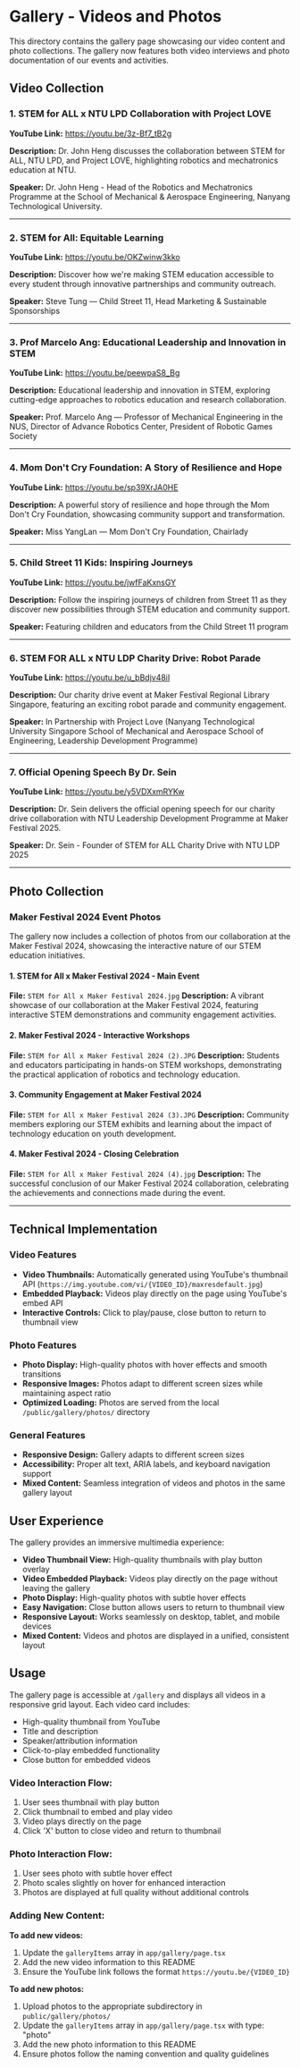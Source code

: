 # Gallery - Videos and Photos

This directory contains the gallery page showcasing our video content and photo collections. The gallery now features both video interviews and photo documentation of our events and activities.

## Video Collection

### 1. STEM for ALL x NTU LPD Collaboration with Project LOVE
**YouTube Link:** https://youtu.be/3z-Bf7_tB2g

**Description:** Dr. John Heng discusses the collaboration between STEM for ALL, NTU LPD, and Project LOVE, highlighting robotics and mechatronics education at NTU.

**Speaker:** Dr. John Heng - Head of the Robotics and Mechatronics Programme at the School of Mechanical & Aerospace Engineering, Nanyang Technological University.

---

### 2. STEM for All: Equitable Learning
**YouTube Link:** https://youtu.be/OKZwinw3kko

**Description:** Discover how we're making STEM education accessible to every student through innovative partnerships and community outreach.

**Speaker:** Steve Tung — Child Street 11, Head Marketing & Sustainable Sponsorships

---

### 3. Prof Marcelo Ang: Educational Leadership and Innovation in STEM
**YouTube Link:** https://youtu.be/peewpaS8_Bg

**Description:** Educational leadership and innovation in STEM, exploring cutting-edge approaches to robotics education and research collaboration.

**Speaker:** Prof. Marcelo Ang — Professor of Mechanical Engineering in the NUS, Director of Advance Robotics Center, President of Robotic Games Society

---

### 4. Mom Don't Cry Foundation: A Story of Resilience and Hope
**YouTube Link:** https://youtu.be/sp39XrJA0HE

**Description:** A powerful story of resilience and hope through the Mom Don't Cry Foundation, showcasing community support and transformation.

**Speaker:** Miss YangLan — Mom Don't Cry Foundation, Chairlady

---

### 5. Child Street 11 Kids: Inspiring Journeys
**YouTube Link:** https://youtu.be/jwfFaKxnsGY

**Description:** Follow the inspiring journeys of children from Street 11 as they discover new possibilities through STEM education and community support.

**Speaker:** Featuring children and educators from the Child Street 11 program

---

### 6. STEM FOR ALL x NTU LDP Charity Drive: Robot Parade
**YouTube Link:** https://youtu.be/u_bBdjv48iI

**Description:** Our charity drive event at Maker Festival Regional Library Singapore, featuring an exciting robot parade and community engagement.

**Speaker:** In Partnership with Project Love (Nanyang Technological University Singapore School of Mechanical and Aerospace School of Engineering, Leadership Development Programme)

---

### 7. Official Opening Speech By Dr. Sein
**YouTube Link:** https://youtu.be/y5VDXxmRYKw

**Description:** Dr. Sein delivers the official opening speech for our charity drive collaboration with NTU Leadership Development Programme at Maker Festival 2025.

**Speaker:** Dr. Sein - Founder of STEM for ALL Charity Drive with NTU LDP 2025

---

## Photo Collection

### Maker Festival 2024 Event Photos

The gallery now includes a collection of photos from our collaboration at the Maker Festival 2024, showcasing the interactive nature of our STEM education initiatives.

#### 1. STEM for All x Maker Festival 2024 - Main Event
**File:** `STEM for All x Maker Festival 2024.jpg`
**Description:** A vibrant showcase of our collaboration at the Maker Festival 2024, featuring interactive STEM demonstrations and community engagement activities.

#### 2. Maker Festival 2024 - Interactive Workshops
**File:** `STEM for All x Maker Festival 2024 (2).JPG`
**Description:** Students and educators participating in hands-on STEM workshops, demonstrating the practical application of robotics and technology education.

#### 3. Community Engagement at Maker Festival 2024
**File:** `STEM for All x Maker Festival 2024 (3).JPG`
**Description:** Community members exploring our STEM exhibits and learning about the impact of technology education on youth development.

#### 4. Maker Festival 2024 - Closing Celebration
**File:** `STEM for All x Maker Festival 2024 (4).jpg`
**Description:** The successful conclusion of our Maker Festival 2024 collaboration, celebrating the achievements and connections made during the event.

---

## Technical Implementation

### Video Features
- **Video Thumbnails:** Automatically generated using YouTube's thumbnail API (`https://img.youtube.com/vi/{VIDEO_ID}/maxresdefault.jpg`)
- **Embedded Playback:** Videos play directly on the page using YouTube's embed API
- **Interactive Controls:** Click to play/pause, close button to return to thumbnail view

### Photo Features
- **Photo Display:** High-quality photos with hover effects and smooth transitions
- **Responsive Images:** Photos adapt to different screen sizes while maintaining aspect ratio
- **Optimized Loading:** Photos are served from the local `/public/gallery/photos/` directory

### General Features
- **Responsive Design:** Gallery adapts to different screen sizes
- **Accessibility:** Proper alt text, ARIA labels, and keyboard navigation support
- **Mixed Content:** Seamless integration of videos and photos in the same gallery layout

## User Experience

The gallery provides an immersive multimedia experience:
- **Video Thumbnail View:** High-quality thumbnails with play button overlay
- **Video Embedded Playback:** Videos play directly on the page without leaving the gallery
- **Photo Display:** High-quality photos with subtle hover effects
- **Easy Navigation:** Close button allows users to return to thumbnail view
- **Responsive Layout:** Works seamlessly on desktop, tablet, and mobile devices
- **Mixed Content:** Videos and photos are displayed in a unified, consistent layout

## Usage

The gallery page is accessible at `/gallery` and displays all videos in a responsive grid layout. Each video card includes:
- High-quality thumbnail from YouTube
- Title and description
- Speaker/attribution information
- Click-to-play embedded functionality
- Close button for embedded videos

### Video Interaction Flow:
1. User sees thumbnail with play button
2. Click thumbnail to embed and play video
3. Video plays directly on the page
4. Click 'X' button to close video and return to thumbnail

### Photo Interaction Flow:
1. User sees photo with subtle hover effect
2. Photo scales slightly on hover for enhanced interaction
3. Photos are displayed at full quality without additional controls

### Adding New Content:

**To add new videos:**
1. Update the `galleryItems` array in `app/gallery/page.tsx`
2. Add the new video information to this README
3. Ensure the YouTube link follows the format `https://youtu.be/{VIDEO_ID}`

**To add new photos:**
1. Upload photos to the appropriate subdirectory in `public/gallery/photos/`
2. Update the `galleryItems` array in `app/gallery/page.tsx` with type: "photo"
3. Add the new photo information to this README
4. Ensure photos follow the naming convention and quality guidelines 